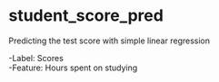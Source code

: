 # student_score_pred
Predicting the test score with simple linear regression

-Label: Scores <br />
-Feature: Hours spent on studying
